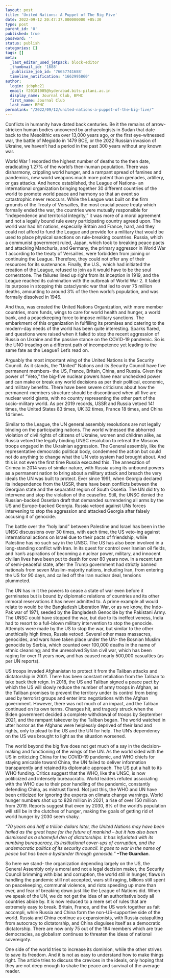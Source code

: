```yaml
---
layout: post
title: 'United Nations: A Puppet of The Big Five'
date: 2022-09-12 20:47:37.000000000 +05:30
type: post
parent_id: '0'
published: true
password: ''
status: publish
categories: []
tags: []
meta:
  _last_editor_used_jetpack: block-editor
  _thumbnail_id: '1688'
  _publicize_job_id: '76657741688'
  timeline_notification: '1662995860'
author:
  login: jcbphc21
  email: f20181005@hyderabad.bits-pilani.ac.in
  display_name: Journal Club, BPHC
  first_name: Journal Club
  last_name: BPHC
permalink: "/2022/09/12/united-nations-a-puppet-of-the-big-five/"
---
```

<p><!-- wp:paragraph --></p>
<p>Conflicts in humanity have dated back centuries. Be it the remains of arrow-stricken human bodies uncovered by archaeologists in Sudan that date back to the Mesolithic era over 13,000 years ago, or the first eye-witnessed war, the battle of Megiddo in 1479 BCE, or the 2022 Russian invasion of Ukraine, we haven’t had a period in the past 300 years without any known war.</p>
<p><!-- /wp:paragraph --></p>
<p><!-- wp:paragraph --></p>
<p>World War 1 recorded the highest number of deaths to the then date, eradicating 1.27% of the world’s then-human population. There was disharmony, crippling world hunger, and a rampant spread of famines and pandemics, new world weapons much more potent than grenades, artillery, or gas attacks. And hence established, the League of Nations- an international organization bringing together 30 different countries of the world to promote world peace and harmony so that an event so catastrophic never reoccurs. While the League was built on the firm grounds of the Treaty of Versailles, the most crucial peace treaty which formally ended the war, the countries were mutually responsible for “independence and territorial integrity,” it was more of a moral agreement and not a legally bound rule every participating country agreed upon. The world war had hit nations, especially Britain and France, hard, and they could not afford to fund the League and provide for a military that would be used to place physical sanctions on rule-breaking countries. Russia, which a communist government ruled, Japan, which took to breaking peace pacts and attacking Manchuria, and Germany, the primary aggressor in World War 1 according to the treaty of Versailles, were forbidden from joining or continuing the League. Therefore, they could not offer any of their resources for its sustenance. Finally, the U.S., which had initiated the creation of the League, refused to join as it would have to be the soul cornerstone. The failures lined up right from its inception in 1919, and the League reached its culmination with the outbreak of World War 2. It failed its purpose in stopping this cataclysmic war that led to over 75 million deaths, amounting to around 3% of the then world’s population, and was formally dissolved in 1946.</p>
<p><!-- /wp:paragraph --></p>
<p><!-- wp:paragraph --></p>
<p>And thus, was created the United Nations Organization, with more member countries, more funds, wings to care for world health and hunger, a world bank, and a peacekeeping force to impose military sanctions. The embarkment of this organization in fulfilling its promises and catering to the modern-day needs of the world has been quite interesting. Sparks flared, and questions were raised when it failed to stop the recent aggression of Russia on Ukraine and the passive stance on the COVID-19 pandemic. So is the UNO treading on a different path of incompetence yet leading to the same fate as the League? Let’s read on.</p>
<p><!-- /wp:paragraph --></p>
<p><!-- wp:paragraph --></p>
<p>Arguably the most important wing of the United Nations is the Security Council. As it stands, the “United” Nations and its Security Council have five permanent members- the US, France, Britain, China, and Russia. Given the power of “Veto,” the big-five nuclear powers have near unchecked power and can make or break any world decisions as per their political, economic, and military benefits. There have been severe criticisms about how the permanent-members structure should be discontinued when all five are nuclear world giants, with no country representing the other part of the socio-military world. As per 2019 records, USSR and Russia vetoed 141 times, the United States 83 times, UK 32 times, France 18 times, and China 14 times.</p>
<p><!-- /wp:paragraph --></p>
<p><!-- wp:paragraph --></p>
<p>Similar to the League, the UN general assembly resolutions are not legally binding on the participating nations. The world witnessed the abhorred violation of civil rights of citizens of Ukraine, women and children alike, as Russia vetoed the legally binding UNSC resolution to retreat the Moscow troops engaged in the Ukrainian aggression. The General assembly, like the representative democratic political body, condemned the action but could not do anything to change what the UN veto system had brought about. And this is not even the first time Russia executed this. The annexation of Crimea in 2014 was of similar nature, with Russia using its unbound powers as a permanent nation to bring about a military attack and breach the very ideals the UN was built to protect. Ever since 1991, when Georgia declared its independence from the USSR, there have been conflicts between the Georgian state and the separatist region of South Ossetia. The UN did try to intervene and stop the violation of the ceasefire. Still, the UNSC denied the Russian-backed Ossetian draft that demanded surrendering all arms by the US and Europe-backed Georgia. Russia vetoed against UNs forces intervening to stop the aggression and attacked Georgia after falsely accusing it of genocide.</p>
<p><!-- /wp:paragraph --></p>
<p><!-- wp:paragraph --></p>
<p>The battle over the “holy land” between Palestine and Israel has been in the UNSC discussions over 30 times, with each time, the US veto-ing against international actions on Israel due to their pacts of friendship, while Palestine has no such say in the UNSC. The US has also been involved in a long-standing conflict with Iran. In its quest for control over Iranian oil fields, and Iran’s aspirations of becoming a nuclear power, military, and innocent civilian lives have been put to death for over 80 years now. In a recent turn of semi-peaceful state, after the Trump government had strictly banned nationals from seven Muslim-majority nations, including Iran, from entering the US for 90 days, and called off the Iran nuclear deal, tensions plummeted.</p>
<p><!-- /wp:paragraph --></p>
<p><!-- wp:paragraph --></p>
<p>The UN has in it the powers to cease a state of war even before it germinates but is bound by diplomatic relations of countries and its other immoral reservations it has never admitted to. A prime example all would relate to would be the Bangladesh Liberation War, or as we know, the Indo-Pak war of 1971, seeded by the Bangladesh Genocide by the Pakistani Army. The UNSC could have stopped the war, but due to its ineffectiveness, India had to resort to a full-blown military intervention to stop the genocide. Attempts were made by the US to stop the war, but similar to the other unethically high times, Russia vetoed. Several other mass massacres, genocides, and wars have taken place under the UN- the Bosnian Muslim genocide by Serbia, which counted over 100,000 deaths in the name of ethnic cleansing; and the unresolved Syrian civil war, which has been raging for over 11 years now, and has caused nearly 500,000 casualties (as per UN reports).</p>
<p><!-- /wp:paragraph --></p>
<p><!-- wp:paragraph --></p>
<p>US troops invaded Afghanistan to protect it from the Taliban attacks and dictatorship in 2001. There has been constant retaliation from the Taliban to take back their reign. In 2018, the US and Taliban signed a peace pact by which the US will slowly reduce the number of army troops in Afghan, as the Taliban promises to prevent the territory under its control from being used by terrorist groups and enter into negotiations with the Afghan government. However, there was not much of an impact, and the Taliban continued on its own terms. Changes hit, and tragedy struck when the Biden government decided a complete withdrawal of troops by September 2021, and the rampant takeover by the Taliban began. The world watched in utter horror as the Afghans were helplessly deprived of their land and rights, only to plead to the US and the UN for help. The UN’s dependency on the US was brought to light as the situation worsened.&nbsp;</p>
<p><!-- /wp:paragraph --></p>
<p><!-- wp:paragraph --></p>
<p>The world beyond the big five does not get much of a say in the decision-making and functioning of the wings of the UN. As the world sided with the US in criticizing China for the COVID-19 pandemic, and WHO chiefs for staying amicable toward China, the UN failed to deliver information transparently and retained its diplomatic approach. The US put a halt to its WHO funding. Critics suggest that the WHO, like the UNSC, is now politicized and intensely bureaucratic. World leaders refuted associating with the WHO due to their poor handling of the pandemic, constantly defending China, as mistrust flared. Not just this, the WHO and UN have been criticized for ignoring the experts on climate change warnings. World hunger numbers shot up to 828 million in 2021, a rise of over 150 million from 2019. Reports suggest that even by 2030, 8% of the world’s population will still be in the clutches of hunger, making the goals of getting rid of world hunger by 2030 seem shaky.</p>
<p><!-- /wp:paragraph --></p>
<p><!-- wp:paragraph --></p>
<p><em>“70 years and half a trillion dollars later, the United Nations may have been hailed as the great hope for the future of mankind – but it has also been dismissed as a shameful den of dictatorships. It has infuriated with its numbing bureaucracy, its institutional cover-ups of corruption, and the undemocratic politics of its security council. It goes to war in the name of peace but has been a bystander through genocide.”</em> <strong>–The Guardian</strong>.</p>
<p><!-- /wp:paragraph --></p>
<p><!-- wp:paragraph --></p>
<p>So here we stand- the organization depending largely on the US, the General Assembly only a moral and not a legal decision maker, the Security Council brimming with bias and corruption, the world still in hunger, flaws in handling the pandemic still not accepted, wars still raging, billions still spent on peacekeeping, communal violence, and riots speeding up more than ever, and fear of breaking down just like the League of Nations did. When we speak of the UN, we do not get the idea of an authoritative body all countries abide by. It is now reduced to a mere set of rules that are extremely easy to break. Britain, France, and the US work together as fait accompli, while Russia and China form the non-US-supportive side of the world. Russia and China continue as expansionists, with Russia catapulting from autocracy to dictatorship, and China disguises itself as a democratic dictatorship. There are now only 75 out of the 184 members which are true democracies, as globalism continues to threaten the ideas of national sovereignty.</p>
<p><!-- /wp:paragraph --></p>
<p><!-- wp:paragraph --></p>
<p>One side of the world tries to increase its dominion, while the other strives to save its freedom. And it is not as easy to understand how to make things right. The article tries to discuss the crevices in the ideals, only hoping that they are not deep enough to shake the peace and survival of the average reader.</p>
<p><!-- /wp:paragraph --></p>
